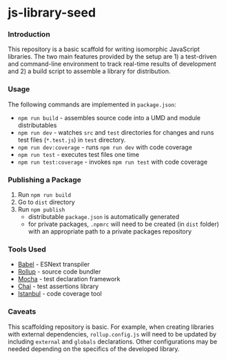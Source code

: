 # js-library-seed

### Introduction

This repository is a basic scaffold for writing isomorphic JavaScript libraries.
The two main features provided by the setup are 1) a test-driven and command-line
environment to track real-time results of development and 2) a build script to 
assemble a library for distribution.

### Usage

The following commands are implemented in `package.json`:

* `npm run build` - assembles source code into a UMD and module distributables
* `npm run dev` - watches `src` and `test` directories for changes and runs test files
(`*.test.js`) in `test` directory.
* `npm run dev:coverage` - runs `npm run dev` with code coverage
* `npm run test` - executes test files one time
* `npm run test:coverage` - invokes `npm run test` with code coverage

### Publishing a Package

1. Run `npm run build`
2. Go to `dist` directory
3. Run `npm publish`
   * distributable `package.json` is automatically generated
   * for private packages, `.npmrc` will need to be created (in `dist` folder)
     with an appropriate path to a private packages repository

### Tools Used

* [Babel](https://babeljs.io/) - ESNext transpiler
* [Rollup](https://rollupjs.org/guide/en) - source code bundler
* [Mocha](https://mochajs.org/) - test declaration framework
* [Chai](https://www.chaijs.com/) - test assertions library
* [Istanbul](https://istanbul.js.org/) - code coverage tool

### Caveats

This scaffolding repository is basic.  For example, when creating libraries
with external dependencies, `rollup.config.js` will need to be updated by
including `external` and `globals` declarations.  Other configurations may
be needed depending on the specifics of the developed library.
